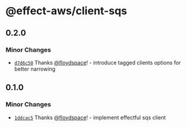 # @effect-aws/client-sqs

## 0.2.0

### Minor Changes

- [`d7d6c50`](https://github.com/floydspace/effect-aws/commit/d7d6c500de9aa538f76a5b8cfc9ffac741210d33) Thanks [@floydspace](https://github.com/floydspace)! - introduce tagged clients options for better narrowing

## 0.1.0

### Minor Changes

- [`1ddcac5`](https://github.com/floydspace/effect-aws/commit/1ddcac5355b37d83347b3d833202870e7e88ae7d) Thanks [@floydspace](https://github.com/floydspace)! - implement effectful sqs client

